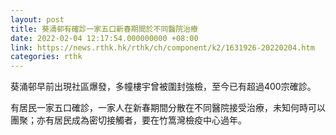 ```yaml
---
layout: post
title: 葵涌邨有確診一家五口新春期間於不同醫院治療
date: 2022-02-04 12:17:54.000000000 +08:00
link: https://news.rthk.hk/rthk/ch/component/k2/1631926-20220204.htm
categories: rthk
---
```


葵涌邨早前出現社區爆發，多幢樓宇曾被圍封強檢，至今已有超過400宗確診。

有居民一家五口確診，一家人在新春期間分散在不同醫院接受治療，未知何時可以團聚；亦有居民成為密切接觸者，要在竹篙灣檢疫中心過年。
